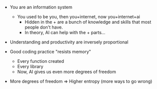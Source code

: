 * You are an information system
  - You used to be you, then you+internet, now you+internet+ai
    - Hidden in the + are a bunch of knowledge and skills that most people don't have.
    - In theory, AI can help with the + parts...
* Understanding and productivity are inversely proportional
* Good coding practice "resists memory" 
  - Every function created
  - Every library 
  - Now, AI gives us even more degrees of freedom 


* More degrees of freedom => Higher entropy (more ways to go wrong)